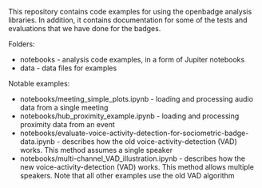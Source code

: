 This repository contains code examples for using the openbadge analysis libraries. In addition, it contains documentation for some of the tests and evaluations that we have done for the badges.

Folders:
* notebooks - analysis code examples, in a form of Jupiter notebooks
* data - data files for examples

Notable examples:
* notebooks/meeting_simple_plots.ipynb - loading and processing audio data from a single meeting
* notebooks/hub_proximity_example.ipynb - loading and processing proximity data from an event
* notebooks/evaluate-voice-activity-detection-for-sociometric-badge-data.ipynb - describes how the old voice-activity-detection (VAD) works. This method assumes a single speaker
* notebooks/multi-channel_VAD_illustration.ipynb - describes how the new voice-activity-detection (VAD) works. This method allows multiple speakers. Note that all other examples use the old VAD algorithm